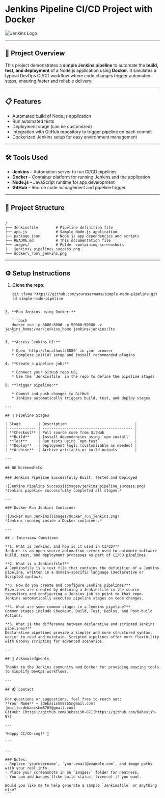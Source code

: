 # Jenkins Pipeline CI/CD Project with Docker

![Jenkins Logo](https://www.jenkins.io/images/logos/jenkins/jenkins.svg)

---

## 🚀 Project Overview

This project demonstrates a **simple Jenkins pipeline** to automate the **build, test, and deployment** of a Node.js application using **Docker**. It simulates a typical DevOps CI/CD workflow where code changes trigger automated steps, ensuring faster and reliable delivery.

---

## 📋 Features

- Automated build of Node.js application
- Run automated tests
- Deployment stage (can be customized)
- Integration with GitHub repository to trigger pipeline on each commit
- Dockerized Jenkins setup for easy environment management

---

## 🛠️ Tools Used

- **Jenkins** – Automation server to run CI/CD pipelines  
- **Docker** – Container platform for running Jenkins and the application  
- **Node.js** – JavaScript runtime for app development  
- **GitHub** – Source code management and pipeline trigger  

---

## 📁 Project Structure

```

/
├── Jenkinsfile        # Pipeline definition file
├── app.js             # Sample Node.js application
├── package.json       # Node.js app dependencies and scripts
├── README.md          # This documentation file
└── images/            # Folder containing screenshots
├── jenkins\_pipeline\_success.png
└── docker\_run\_jenkins.png

````

---

## ⚙️ Setup Instructions

1. **Clone the repo:**
   ```bash
   git clone https://github.com/yourusername/simple-node-pipeline.git
   cd simple-node-pipeline
````

2. **Run Jenkins using Docker:**

   ```bash
   docker run -p 8080:8080 -p 50000:50000 -v jenkins_home:/var/jenkins_home jenkins/jenkins:lts
   ```

3. **Access Jenkins UI:**

   * Open `http://localhost:8080` in your browser
   * Complete initial setup and install recommended plugins

4. **Create a pipeline job:**

   * Connect your GitHub repo URL
   * Use the `Jenkinsfile` in the repo to define the pipeline stages

5. **Trigger pipeline:**

   * Commit and push changes to GitHub
   * Jenkins automatically triggers build, test, and deploy stages

---

## 🏃 Pipeline Stages

| Stage        | Description                               |
| ------------ | ----------------------------------------- |
| **Checkout** | Pull source code from GitHub              |
| **Build**    | Install dependencies using `npm install`  |
| **Test**     | Run tests using `npm test`                |
| **Deploy**   | Deployment logic (customizable as needed) |
| **Archive**  | Archive artifacts or build outputs        |

---

## 🖼️ Screenshots

### Jenkins Pipeline Successfully Built, Tested and Deployed

![Jenkins Pipeline Success](images/jenkins_pipeline_success.png)
*Jenkins pipeline successfully completed all stages.*

---

### Docker Run Jenkins Container

![Docker Run Jenkins](images/docker_run_jenkins.png)
*Jenkins running inside a Docker container.*

---

## 💡 Interview Questions

**1. What is Jenkins, and how is it used in CI/CD?**
Jenkins is an open-source automation server used to automate software build, test, and deployment processes as part of CI/CD pipelines.

**2. What is a Jenkinsfile?**
A Jenkinsfile is a text file that contains the definition of a Jenkins pipeline, written in a domain-specific language (Declarative or Scripted syntax).

**3. How do you create and configure Jenkins pipelines?**
Pipelines are created by defining a Jenkinsfile in the source repository and configuring a Jenkins job to point to that repo. Jenkins automatically executes pipeline stages on code changes.

**4. What are some common stages in a Jenkins pipeline?**
Common stages include Checkout, Build, Test, Deploy, and Post-build Actions.

**5. What is the difference between declarative and scripted Jenkins pipelines?**
Declarative pipelines provide a simpler and more structured syntax, easier to read and maintain. Scripted pipelines offer more flexibility with Groovy scripting for advanced scenarios.

---

## 🙏 Acknowledgments

Thanks to the Jenkins community and Docker for providing amazing tools to simplify DevOps workflows.

---

## 📬 Contact

For questions or suggestions, feel free to reach out:
**Your Name** – [debasishm8765@gmail.com](mailto:debasishm8765@gmail.com)
GitHub: [https://github.com/Debasish-87](https://github.com/Debasish-87)

---

*Happy CI/CD-ing!* 🎉

```

---

### Notes:
- Replace `yourusername`, `your.email@example.com`, and image paths with your real info.
- Place your screenshots in an `images/` folder for neatness.
- You can add badges (like build status, license) if you want.

Would you like me to help generate a sample `Jenkinsfile` or anything else?
```

